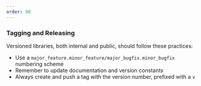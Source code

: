 ```yaml
---
order: 80
---
```


### Tagging and Releasing

Versioned libraries, both internal and public, should follow these practices:

* Use a `major_feature.minor_feature/major_bugfix.minor_bugfix` numbering scheme
* Remember to update documentation and version constants
* Always create and push a tag with the version number, prefixed with a `v`